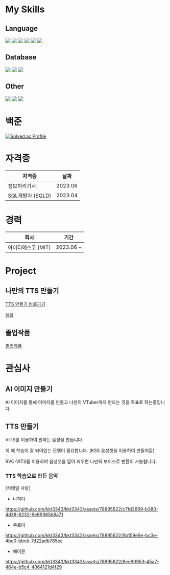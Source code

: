 <!-- 참조 : https://cocoon1787.tistory.com/827 -->

<div align="left">

# My Skills

## Language
<img src="https://img.shields.io/badge/C-007396?style=for-the-badge&logo=C&logoColor=white">
<img src="https://img.shields.io/badge/-C++-f34b7d?style=for-the-badge&logo=c%2B%2B&logoColor=white">
<img src="https://img.shields.io/badge/-C%23-178600?style=for-the-badge&logo=Csharp&logoColor=white">
<img src="https://img.shields.io/badge/Python-007396?style=for-the-badge&logo=Python&logoColor=white">
<img src="https://img.shields.io/badge/Java-b07219?style=for-the-badge&logo=java&logoColor=white">
<img src="https://img.shields.io/badge/JavaScript-F7DF1E?style=for-the-badge&logo=JavaScript&logoColor=white">

## Database
<img src="https://img.shields.io/badge/MySQL-4479A1?style=for-the-badge&logo=MySQL&logoColor=white">
<img src="https://img.shields.io/badge/Oracle-F80000?style=for-the-badge&logo=Oracle&logoColor=white">
<img src="https://img.shields.io/badge/MSSQL-4479A1?style=for-the-badge&logo=MSSQL&logoColor=white">

## Other
<img src="https://img.shields.io/badge/-Linux-grey?style=for-the-badge&logo=linux">
<img src="https://img.shields.io/badge/wpf-FCC624?style=for-the-badge&logo=wpf&logoColor=white">
<img src="https://img.shields.io/badge/.NET-6DB33F?style=for-the-badge&logo=.NET&logoColor=white">

# 백준
[![Solved.ac Profile](http://mazassumnida.wtf/api/generate_badge?boj=kkt3343)](https://solved.ac/kkt3343)

# 자격증
| 자격증                                    | 날짜             |
| ----------------------------------------- | ---------------- |
| 정보처리기사                               | 2023.06          |
| SQL개발자 (SQLD)                          | 2023.04           |

# 경력
| 회사                                      | 기간             |
| ----------------------------------------- | ---------------- |
| 아이티에스코 (MIT)                         | 2023.06 ~          |

# Project

## 나만의 TTS 만들기
<a href = "https://github.com/kkt3343/vits">TTS 만들기 바로가기</a>

<a href = "https://kkt3343.github.io/vits/tts_sample_main.html">샘플</a>

## 졸업작품
<a href = "https://github.com/kkt3343/CapstoneDesign">졸업작품</a>

# 관심사

## AI 이미지 만들기
AI 이미지를 통해 이미지를 만들고 나만의 VTuber까지 만드는 것을 목표로 하는중입니다.

## TTS 만들기
VITS를 이용하여 원하는 음성을 만듭니다.

이 때 학습이 잘 되어있는 모델이 필요합니다. (KSS 음성셋을 이용하여 만들어둠)

RVC-VITS를 이용하여 음성셋을 덮어 씌우면 나만의 보이스로 변환이 가능합니다.

### TTS 학습으로 만든 음악
[칵테일 사랑]

<!-- mp3, wav 파일을 올리는 방법 -->
<!-- https://stackoverflow.com/questions/44185716/add-audio-in-github-readme-md -->
<!-- 위의 사이트에 참조하면 된다. -->
<!-- https://www.freeconvert.com/wav-to-mov -->
<!-- 위의 사이트에서 mov로 바꾸고 바꾼 파일을 여기에 드래그아웃하면 된다.-->
<!-- 그러면 링크가 나오는데 업로드 성공이다. -->

* 나히다

https://github.com/kkt3343/kkt3343/assets/78895622/c7fd3669-b380-4d38-8232-9e69365b8a71

* 쿠로미

https://github.com/kkt3343/kkt3343/assets/78895622/9b159e9e-bc3e-4be0-bbcb-7d22adb785ec

* 페이몬

https://github.com/kkt3343/kkt3343/assets/78895622/8ee90953-45a7-464e-b5c4-4064121d4f29


<!---
kkt3343/kkt3343 is a ✨ special ✨ repository because its `README.md` (this file) appears on your GitHub profile.
You can click the Preview link to take a look at your changes.
--->
